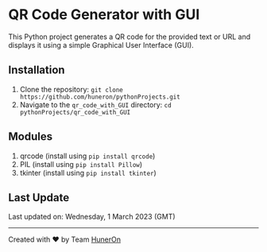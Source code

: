 # QR Code Generator with GUI
This Python project generates a QR code for the provided text or URL and displays it using a simple Graphical User Interface (GUI).

## Installation
1.  Clone the repository: `git clone https://github.com/huneron/pythonProjects.git`
2.  Navigate to the `qr_code_with_GUI` directory: `cd pythonProjects/qr_code_with_GUI`

## Modules
1.  qrcode (install using `pip install qrcode`)
2.  PIL (install using `pip install Pillow`)
3.  tkinter (install using `pip install tkinter`)

## Last Update
Last updated on: Wednesday, 1 March 2023 (GMT)

---

Created with :heart: by Team [HunerOn](https://huneron.site/)
